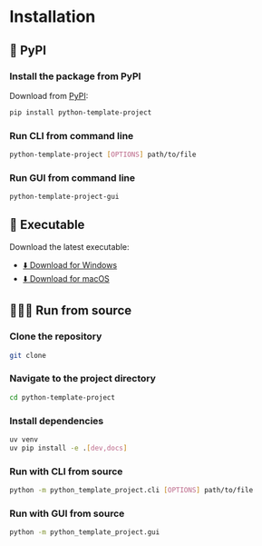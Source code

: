 # Installation


## 🐍 PyPI

### Install the package from PyPI

Download from [PyPI](https://pypi.org/):

```bash
pip install python-template-project
```

### Run CLI from command line
```bash
python-template-project [OPTIONS] path/to/file
```

### Run GUI from command line
```bash
python-template-project-gui
```

## 🔽 Executable

Download the latest executable:

- [⬇️ Download for Windows](https://github.com/pamagister/python-template-project/releases/latest/download/installer-win.zip)
- [⬇️ Download for macOS](https://github.com/pamagister/python-template-project/releases/latest/download/package-macos.zip)


## 👩🏼‍💻 Run from source

### Clone the repository

```bash
git clone
```

### Navigate to the project directory

```bash
cd python-template-project
```

### Install dependencies

```bash
uv venv
uv pip install -e .[dev,docs]
```


### Run with CLI from source

```bash
python -m python_template_project.cli [OPTIONS] path/to/file
```


### Run with GUI from source

```bash
python -m python_template_project.gui
```

